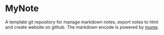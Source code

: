# MyNote
A template git repository for manage markdown notes, export notes to html and create website on github.
The markdown encode is powered by [mume](https://github.com/shd101wyy/mume).